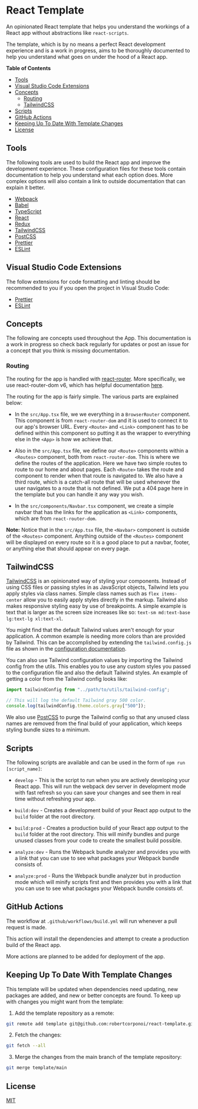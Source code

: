 # React Template

An opinionated React template that helps you understand the workings of a React app without abstractions like `react-scripts`.

The template, which is by no means a perfect React development experience and is a work in progress, aims to be thoroughly documented to help you understand what goes on under the hood of a React app.

**Table of Contents**

- [Tools](#tools)
- [Visual Studio Code Extensions](#visual-studio-code-extensions)
- [Concepts](#concepts)
    - [Routing](#routing)
    - [TailwindCSS](#tailwindcss)
- [Scripts](#scripts)
- [GitHub Actions](#github-actions)
- [Keeping Up To Date With Template Changes](#keeping-up-to-date-with-template-changes)
- [License](#license)

## Tools

The following tools are used to build the React app and improve the development experience. These configuration files for these tools contain documentation to help you understand what each option does. More complex options will also contain a link to outside documentation that can explain it better.

- [Webpack](https://webpack.js.org/)
- [Babel](https://babeljs.io/docs/en/)
- [TypeScript](https://www.typescriptlang.org/)
- [React](https://reactjs.org/)
- [Redux](https://redux.js.org/)
- [TailwindCSS](https://tailwindcss.com/)
- [PostCSS](https://postcss.org/)
- [Prettier](https://prettier.io/)
- [ESLint](https://eslint.org/)

## Visual Studio Code Extensions

The follow extensions for code formatting and linting should be recommended to you if you open the project in Visual Studio Code:

- [Prettier](https://marketplace.visualstudio.com/items?itemName=esbenp.prettier-vscode)
- [ESLint](https://marketplace.visualstudio.com/items?itemName=dbaeumer.vscode-eslint)

## Concepts

The following are concepts used throughout the App. This documentation is a work in progress so check back regularly for updates or post an issue for a concept that you think is missing documentation.

### Routing

The routing for the app is handled with [react-router](https://github.com/remix-run/react-router). More specifically, we use react-router-dom v6, which has helpful documentation [here](https://github.com/remix-run/react-router/blob/main/docs/getting-started/tutorial.md).

The routing for the app is fairly simple. The various parts are explained below:

- In the `src/App.tsx` file, we we everything in a `BrowserRouter` component. This component is from `react-router-dom` and it is used to connect it to our app's browser URL. Every `<Route>` and `<Link>` component has to be defined within this component so putting it as the wrapper to everything else in the `<App>` is how we achieve that.

- Also in the `src/App.tsx` file, we define our `<Route>` components within a `<Routes>` component, both from `react-router-dom`. This is where we define the routes of the application. Here we have two simple routes to route to our home and about pages. Each `<Route>` takes the route and component to render when that route is navigated to. We also have a third route, which is a catch-all route that will be used whenever the user navigates to a route that is not defined. We put a 404 page here in the template but you can handle it any way you wish.

- In the `src/components/Navbar.tsx` component, we create a simple navbar that has the links for the application as `<Link>` components, which are from `react-router-dom`. 

**Note:** Notice that in the `src/App.tsx` file, the `<Navbar>` component is outside of the `<Routes>` component. Anything outside of the `<Routes>` component will be displayed on every route so it is a good place to put a navbar, footer, or anything else that should appear on every page.

## TailwindCSS

[TailwindCSS](https://tailwindcss.com/) is an opinionated way of styling your components. Instead of using CSS files or passing styles in as JavaScript objects, Tailwind lets you apply styles via class names. Simple class names such as `flex items-center` allow you to easily apply styles directly in the markup. Tailwind also makes responsive styling easy by use of breakpoints. A simple example is text that is larger as the screen size increases like so: `text-sm md:text-base lg:text-lg xl:text-xl`.

You might find that the default Tailwind values aren't enough for your application. A common example is needing more colors than are provided by Tailwind. This can be accomplished by extending the `tailwind.config.js` file as shown in the [configuration documentation](https://tailwindcss.com/docs/configuration).

You can also use Tailwind configuration values by importing the Tailwind config from the utils. This enables you to use any custom styles you passed to the configuration file and also the default Tailwind styles. An example of getting a color from the Tailwind config looks like:

```ts
import tailwindConfig from "../path/to/utils/tailwind-config";

// This will log the default Tailwind gray 500 color.
console.log(tailwindConfig.theme.colors.gray["500"]);
```

We also use [PostCSS](https://postcss.org/) to purge the Tailwind config so that any unused class names are removed from the final build of your application, which keeps styling bundle sizes to a minimum.

## Scripts

The following scripts are available and can be used in the form of `npm run [script_name]`:

- `develop` - This is the script to run when you are actively developing your React app. This will run the webpack dev server in development mode with fast refresh so you can save your changes and see them in real time without refreshing your app.

- `build:dev` - Creates a development build of your React app output to the `build` folder at the root directory.

- `build:prod` - Creates a production build of your React app output to the `build` folder at the root directory. This will minify bundles and purge unused classes from your code to create the smallest build possible.

- `analyze:dev` - Runs the Webpack bundle analyzer and provides you with a link that you can use to see what packages your Webpack bundle consists of.

- `analyze:prod` - Runs the Webpack bundle analyzer but in production mode which will minify scripts first and then provides you with a link that you can use to see what packages your Webpack bundle consists of.

## GitHub Actions

The workflow at `.github/workflows/build.yml` will run whenever a pull request is made.

This action will install the dependencies and attempt to create a production build of the React app.

More actions are planned to be added for deployment of the app.

## Keeping Up To Date With Template Changes

This template will be updated when dependencies need updating, new packages are added, and new or better concepts are found. To keep up with changes you might want from the template:

1. Add the template repository as a remote:

```sh
git remote add template git@github.com:robertcorponoi/react-template.git
```

2. Fetch the changes:

```sh
git fetch --all
```

3. Merge the changes from the main branch of the template repository:

```sh
git merge template/main
```

## License

[MIT](./LICENSE)
